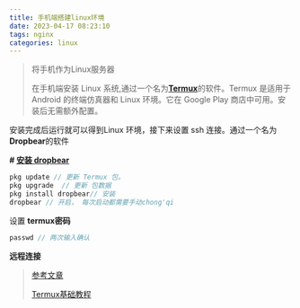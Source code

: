 ```yaml
---
title: 手机端搭建linux环境
date: 2023-04-17 08:23:10
tags: nginx
categories: linux
---
```


> 将手机作为Linux服务器
>
> 在手机端安装 Linux 系统,通过一个名为[**Termux**]((https://f-droid.org/packages/com.termux/))的软件。Termux 是适用于 Android 的终端仿真器和 Linux 环境。它在 Google Play 商店中可用。安装后无需额外配置。

安装完成后运行就可以得到Linux 环境，接下来设置 ssh 连接。通过一个名为**Dropbear**的软件

<!--more-->

**# [安装 dropbear](https://blog.csdn.net/qq_45704640/article/details/110398165)**

```js
pkg update // 更新 Termux 包。
pkg upgrade  // 更新 包数据
pkg install dropbear// 安装
dropbear // 开启， 每次启动都需要手动chong'qi
```

设置 **termux密码**

```js
passwd // 两次输入确认
```

**远程连接**

> [参考文章](https://lbrito1.github.io/blog/2020/02/repurposing-android.html)
>
> [Termux基础教程](http://www.xbhp.cn/news/8058.html)

